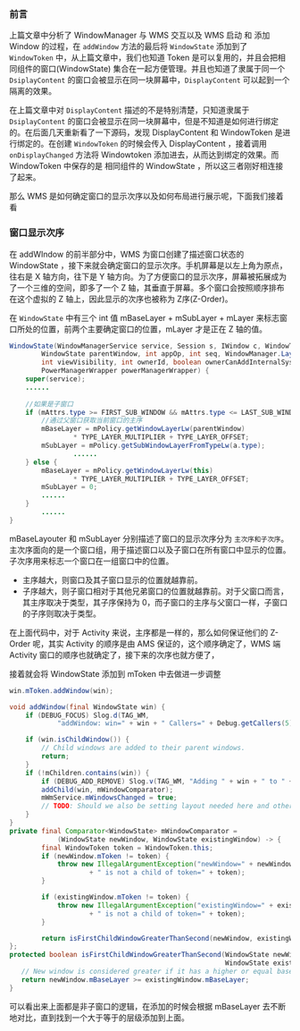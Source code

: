 ### 前言

上篇文章中分析了 WindowManager 与 WMS 交互以及 WMS 启动 和 添加 Window 的过程，在 `addWindow` 方法的最后将 `WindowState` 添加到了 `WindowToken` 中，从上篇文章中，我们也知道 Token 是可以复用的，并且会把相同组件的窗口(WindowState) 集合在一起方便管理。并且也知道了隶属于同一个 `DsiplayContent` 的窗口会被显示在同一块屏幕中，`DisplayContent` 可以起到一个隔离的效果。

在上篇文章中对 `DisplayContent` 描述的不是特别清楚，只知道隶属于 `DsiplayContent` 的窗口会被显示在同一块屏幕中，但是不知道是如何进行绑定的。在后面几天重新看了一下源码，发现 DisplayContent 和 WindowToken 是进行绑定的。在创建 `WindowToken` 的时候会传入 DisplayContent ，接着调用 `onDisplayChanged` 方法将 Windowtoken 添加进去，从而达到绑定的效果。而 WindowToken 中保存的是 相同组件的 WindowState ，所以这三者刚好相连接了起来。

那么 WMS 是如何确定窗口的显示次序以及如何布局进行展示呢，下面我们接着看

### 窗口显示次序

在 addWIndow 的前半部分中，WMS 为窗口创建了描述窗口状态的 WindowState ，接下来就会确定窗口的显示次序。手机屏幕是以左上角为原点，往右是 X 轴方向，往下是 Y 轴方向。为了方便窗口的显示次序，屏幕被拓展成为了一个三维的空间，即多了一个 Z 轴，其垂直于屏幕。多个窗口会按照顺序排布在这个虚拟的 Z 轴上，因此显示的次序也被称为 Z序(Z-Order)。

在 `WindowState` 中有三个 int 值 mBaseLayer + mSubLayer + mLayer 来标志窗口所处的位置，前两个主要确定窗口的位置，mLayer 才是正在 Z 轴的值。

```java
WindowState(WindowManagerService service, Session s, IWindow c, WindowToken token,
        WindowState parentWindow, int appOp, int seq, WindowManager.LayoutParams a,
        int viewVisibility, int ownerId, boolean ownerCanAddInternalSystemWindow,
        PowerManagerWrapper powerManagerWrapper) {
    super(service);
    ......
    
    //如果是子窗口  
    if (mAttrs.type >= FIRST_SUB_WINDOW && mAttrs.type <= LAST_SUB_WINDOW) {
        //通过父窗口获取当前窗口的主序
        mBaseLayer = mPolicy.getWindowLayerLw(parentWindow)
                * TYPE_LAYER_MULTIPLIER + TYPE_LAYER_OFFSET;
        mSubLayer = mPolicy.getSubWindowLayerFromTypeLw(a.type);
				......
    } else {
        mBaseLayer = mPolicy.getWindowLayerLw(this)
                * TYPE_LAYER_MULTIPLIER + TYPE_LAYER_OFFSET;
        mSubLayer = 0;
        ......
    }
		......
}
```

mBaseLayouter 和 mSubLayer 分别描述了窗口的显示次序分为 `主次序和子次序`。主次序面向的是一个窗口组，用于描述窗口以及子窗口在所有窗口中显示的位置。子次序用来标志一个窗口在一组窗口中的位置。

- 主序越大，则窗口及其子窗口显示的位置就越靠前。
- 子序越大，则子窗口相对于其他兄弟窗口的位置就越靠前。对于父窗口而言，其主序取决于类型，其子序保持为 0，而子窗口的主序与父窗口一样，子窗口的子序则取决于类型。

在上面代码中，对于 Activity 来说，主序都是一样的，那么如何保证他们的 Z-Order 呢，其实 Activity 的顺序是由 AMS 保证的，这个顺序确定了，WMS 端 Activity 窗口的顺序也就确定了，接下来的次序也就方便了，

接着就会将 WindowState 添加到 mToken 中去做进一步调整

```java
win.mToken.addWindow(win);
```

```java
void addWindow(final WindowState win) {
    if (DEBUG_FOCUS) Slog.d(TAG_WM,
            "addWindow: win=" + win + " Callers=" + Debug.getCallers(5));

    if (win.isChildWindow()) {
        // Child windows are added to their parent windows.
        return;
    }
    if (!mChildren.contains(win)) {
        if (DEBUG_ADD_REMOVE) Slog.v(TAG_WM, "Adding " + win + " to " + this);
        addChild(win, mWindowComparator);
        mWmService.mWindowsChanged = true;
        // TODO: Should we also be setting layout needed here and other places?
    }
}
private final Comparator<WindowState> mWindowComparator =
            (WindowState newWindow, WindowState existingWindow) -> {
        final WindowToken token = WindowToken.this;
        if (newWindow.mToken != token) {
            throw new IllegalArgumentException("newWindow=" + newWindow
                    + " is not a child of token=" + token);
        }

        if (existingWindow.mToken != token) {
            throw new IllegalArgumentException("existingWindow=" + existingWindow
                    + " is not a child of token=" + token);
        }

        return isFirstChildWindowGreaterThanSecond(newWindow, existingWindow) ? 1 : -1;
};
protected boolean isFirstChildWindowGreaterThanSecond(WindowState newWindow,
                                                      WindowState existingWindow) {
   // New window is considered greater if it has a higher or equal base layer.
   return newWindow.mBaseLayer >= existingWindow.mBaseLayer;
}
```

可以看出来上面都是非子窗口的逻辑，在添加的时候会根据 mBaseLayer 去不断地对比，直到找到一个大于等于的层级添加到上面。

